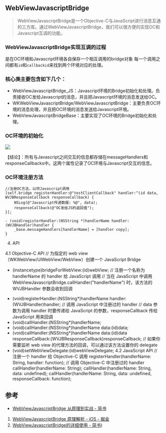 ## WebViewJavascriptBridge

> WebViewJavascriptBridge是一个Objective-C与JavaScript进行消息互通的三方库。通过WebViewJavascriptBridge，我们可以很方便的实现OC和Javascript互调的功能。

### WebViewJavascriptBridge实现互调的过程

是在OC环境和Javascript环境各自保存一个相互调用的bridge对象
每一个调用之间都有`id`和`callbackid`来找到两个环境对应的处理。

### 核心类主要包含如下几个：

* WebViewJavascriptBridge_JS：Javascript环境的Bridge初始化和处理。负责接收OC发给Javascript的消息，并且把Javascript环境的消息发送给OC。
* WKWebViewJavascriptBridge/WebViewJavascriptBridge：主要负责OC环境的消息处理，并且把OC环境的消息发送给Javascript环境。
* WebViewJavascriptBridgeBase：主要实现了OC环境的Bridge初始化和处理。

### OC环境的初始化

![](https://i.loli.net/2018/12/01/5c023dde1f043.jpg)

【结论】：所有与Javascript之间交互的信息都存储在messageHandlers和responseCallbacks中。这两个属性记录了OC环境与Javascript交互的信息。


### OC环境注册方法

```objc
//注册OC方法，以供Javascript调用
[self.bridge registerHandler:@"testClientCallback" handler:^(id data, WVJBResponseCallback responseCallback) {
    NSLog(@"Javascript传递数据: %@", data);
    responseCallback(@"OC发给JS的返回值");
}];

- (void)registerHandler:(NSString *)handlerName handler:(WVJBHandler)handler {
    _base.messageHandlers[handlerName] = [handler copy];
}
```




4. API


4.1 Objective-C API
// 为指定的 web view （WKWebView/UIWebView/WebView）创建一个 JavaScript Bridge 
+ (instancetype)bridgeForWebView:(id)webView;
// 注册一个名称为 handlerName 的 handler 给 JavaScript 调用
// 当在 JavaScript  中调用 WebViewJavascriptBridge.callHandler("handlerName")  时，该方法的 WVJBHandler 参数会收到回调
- (void)registerHandler:(NSString*)handlerName handler:(WVJBHandler)handler;
// 调用 JavaScript 中注册过的 handler
// data 参数为调用 handler 时要传递给 JavaScript 的参数，responseCallback 传给 JavaScript 用来回调
- (void)callHandler:(NSString*)handlerName;
- (void)callHandler:(NSString*)handlerName data:(id)data;
- (void)callHandler:(NSString*)handlerName data:(id)data responseCallback:(WVJBResponseCallback)responseCallback;
// 如果你需要监听 web view 的代理方法的回调，可以通过该方法设置你的 delegate
- (void)setWebViewDelegate:(id)webViewDelegate;
4.2 JavaScript API
// 注册一个  handler 给 Objective-C 调用
registerHandler(handlerName: String, handler: function);
// 调用 Objective-C 中注册过的 handler
callHandler(handlerName: String);
callHandler(handlerName: String, data: undefined);
callHandler(handlerName: String, data: undefined, responseCallback: function);


## 参考

* [WebViewJavascriptBridge 从原理到实战 - 简书](https://www.jianshu.com/p/6f34903be630)
1. [WebViewJavascriptBridge 原理解析 - iOS - 掘金](https://juejin.im/entry/58e4a76a44d904006d2a7778#OC%E5%8F%91%E6%B6%88%E6%81%AF%E7%BB%99WEB)
2. [WebViewJavascriptBridge的详细使用 - 简书](https://www.jianshu.com/p/ba6358b1eec3))